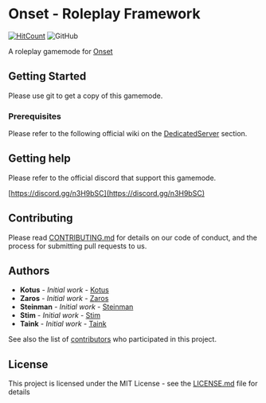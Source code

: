 # Onset - Roleplay Framework

[![HitCount](http://hits.dwyl.io/Kotus-s/onset-roleplay-framework.svg)](http://hits.dwyl.io/Kotus-s/onset-roleplay-framework) ![GitHub](https://img.shields.io/github/license/Kotus-s/onset-roleplay-framework)

A roleplay gamemode for [Onset](https://playonset.com/)

## Getting Started

Please use git to get a copy of this gamemode.

### Prerequisites

Please refer to the following official wiki on the [DedicatedServer](https://dev.playonset.com/wiki/DedicatedServer) section.

## Getting help

Please refer to the official discord that support this gamemode.

[https://discord.gg/n3H9bSC](https://discord.gg/n3H9bSC)

## Contributing

Please read [CONTRIBUTING.md](https://gist.github.com/PurpleBooth/b24679402957c63ec426) for details on our code of conduct, and the process for submitting pull requests to us.

## Authors

* **Kotus** - *Initial work* - [Kotus](https://github.com/Kotus-s)
* **Zaros** - *Initial work* - [Zaros](https://github.com/ZarosLive)
* **Steinman** - *Initial work* - [Steinman](https://github.com/Steinman)
* **Stim** - *Initial work* - [Stim](https://github.com/)
* **Taink** - *Initial work* - [Taink](https://github.com/Taink)

See also the list of [contributors](https://github.com/your/project/contributors) who participated in this project.

## License

This project is licensed under the MIT License - see the [LICENSE.md](LICENSE.md) file for details

